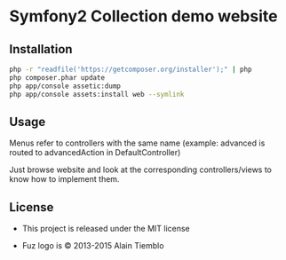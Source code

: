 Symfony2 Collection demo website
========================

## Installation

```sh
php -r "readfile('https://getcomposer.org/installer');" | php
php composer.phar update
php app/console assetic:dump
php app/console assets:install web --symlink
```

## Usage

Menus refer to controllers with the same name (example: advanced is routed to advancedAction in DefaultController)

Just browse website and look at the corresponding controllers/views to know how to implement them.

## License

- This project is released under the MIT license

- Fuz logo is © 2013-2015 Alain Tiemblo

